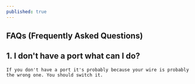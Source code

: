 ```yaml
---
published: true
---
```

## FAQs (Frequently Asked Questions)

## 1. I don't have a port what can I do?
	If you don't have a port it's probably because your wire is probably the wrong one. You should switch it. 
